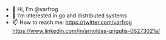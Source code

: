 - 👋 Hi, I’m @varfrog
- 👀 I’m interested in go and distributed systems
- 📫 How to reach me: https://twitter.com/varfrog https://www.linkedin.com/in/arnoldas-grigutis-06273021a/
